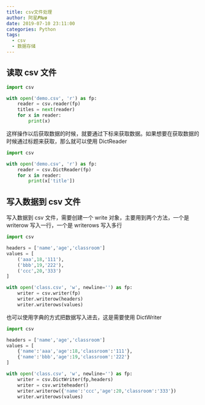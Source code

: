 ```yaml
---
title: csv文件处理
author: 阿星𝑷𝒍𝒖𝒔
date: 2019-07-10 23:11:00
categories: Python
tags:
  - csv
  - 数据存储
---
```


## 读取 csv 文件

```python
import csv

with open('demo.csv', 'r') as fp:
    reader = csv.reader(fp)
    titles = next(reader)
    for x in reader:
        print(x)
```

这样操作以后获取数据的时候，就要通过下标来获取数据。如果想要在获取数据的时候通过标题来获取，那么就可以使用 DictReader

```python
import csv

with open('demo.csv', 'r') as fp:
    reader = csv.DictReader(fp)
    for x in reader:
        print(x['title'])
```

## 写入数据到 csv 文件

写入数据到 csv 文件，需要创建一个 write 对象，主要用到两个方法，一个是 writerow 写入一行，一个是 writerows 写入多行

```python
import csv

headers = ['name','age','classroom']
values = [
    ('aaa',18,'111'),
    ('bbb',19,'222'),
    ('ccc',20,'333')
]

with open('class.csv', 'w', newline='') as fp:
    writer = csv.writer(fp)
    writer.writerow(headers)
    writer.writerows(values)
```

也可以使用字典的方式把数据写入进去，这是需要使用 DictWriter

```python
import csv

headers = ['name','age','classroom']
values = [
    {'name':'aaa','age':18,'classroom':'111'},
    {'name':'bbb','age':19,'classroom':'222'}
]

with open('class.csv', 'w', newline='') as fp:
    writer = csv.DictWriter(fp,headers)
    writer = csv.writeheader()
    writer.writerow({'name':'ccc','age':20,'classroom':'333'})
    writer.writerows(values)
```
